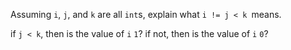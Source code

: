 Assuming `i`, `j`, and `k` are all `int`s, explain what `i != j < k `means.

if `j < k`, then is the value of `i` `1`?
if not, then is the value of `i` `0`?